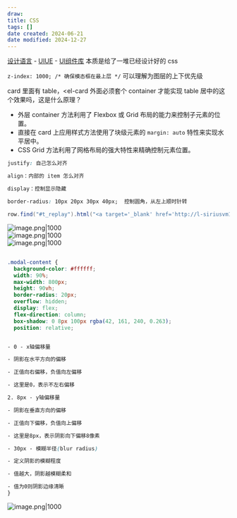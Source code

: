 ```yaml
---
draw:
title: CSS
tags: []
date created: 2024-06-21
date modified: 2024-12-27
---
```


[设计语言](设计语言.md) - [UIUE](UIUE.md) - [UI组件库](UI组件库.md) 本质是给了一堆已经设计好的 css

<!-- more -->
  

`z-index: 1000; /* 确保模态框在最上层 */` 可以理解为图层的上下优先级

card 里面有 table，<el-card 外面必须套个 container 才能实现 table 居中的这个效果吗，这是什么原理？

- 外层 container 方法利用了 Flexbox 或 Grid 布局的能力来控制子元素的位置。
- 直接在 card 上应用样式方法使用了块级元素的 `margin: auto` 特性来实现水平居中。
- CSS Grid 方法利用了网格布局的强大特性来精确控制元素位置。

```css
justify: 自己怎么对齐

align：内部的 item 怎么对齐

display：控制显示隐藏

border-radius: 10px 20px 30px 40px;  控制圆角，从左上顺时针转
```

```Java
row.find("#t_replay").html("<a target='_blank' href='http://l-siriusvm16.h.cn2.qunar.com:8080/open/mockQueryOrderPrice.jsp?orderQuery="    + n.orderQuery+ + "&sectionQuery="+ n.sectionQuery +"'>回放</a>");
```

![image.png|1000](https://imagehosting4picgo.oss-cn-beijing.aliyuncs.com/imagehosting/fix-dir%2Fpicgo%2Fpicgo-clipboard-images%2F2024%2F06%2F26%2F15-42-51-6c0da2fbab6f762ef4c6fd2236757efd-20240626154250-d057e5.png)  
![image.png|1000](https://imagehosting4picgo.oss-cn-beijing.aliyuncs.com/imagehosting/fix-dir%2Fpicgo%2Fpicgo-clipboard-images%2F2024%2F06%2F26%2F15-43-07-24344db62c5347678186c1e065b69acf-20240626154306-d974ea.png)  
![image.png|1000](https://imagehosting4picgo.oss-cn-beijing.aliyuncs.com/imagehosting/fix-dir%2Fpicgo%2Fpicgo-clipboard-images%2F2024%2F06%2F26%2F15-45-38-5c0c7a6c8de90ec16d10ad6a036a509e-20240626154537-237cea.png)

##


```css
.modal-content {
  background-color: #ffffff;
  width: 90%;
  max-width: 800px;
  height: 90vh;
  border-radius: 20px;
  overflow: hidden;
  display: flex;
  flex-direction: column;
  box-shadow: 0 8px 100px rgba(42, 161, 240, 0.263);
  position: relative;


- 0 - x轴偏移量

- 阴影在水平方向的偏移

- 正值向右偏移，负值向左偏移

- 这里是0，表示不左右偏移

2. 8px - y轴偏移量

- 阴影在垂直方向的偏移

- 正值向下偏移，负值向上偏移

- 这里是8px，表示阴影向下偏移8像素

- 30px - 模糊半径(blur radius)

- 定义阴影的模糊程度

- 值越大，阴影越模糊柔和

- 值为0则阴影边缘清晰
}
```

![image.png|1000](https://imagehosting4picgo.oss-cn-beijing.aliyuncs.com/imagehosting/fix-dir%2Fpicgo%2Fpicgo-clipboard-images%2F2024%2F11%2F03%2F23-37-53-a4f4e78e4f5cda38831a6c32807a9fb1-202411032337457-881f65.png)
